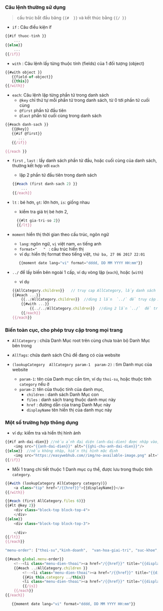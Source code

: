 
### Câu lệnh thường sử dụng
> cấu trúc bắt đầu băng `{{#  }}` và kết thúc bằng `{{/ }}`

- `if` : Câu điều kiện if 
```js
{{#if thuoc-tinh }} 
    ...
{{else}}  
    ... 
{{/if}}
```

- `with` : Câu lệnh lấy từng thuộc tính (fields) của 1 đối tượng (object)
```js
{{#with object }}
   {{field-of-object}}
   {{this}} 
{{/with}} 
```

- `each`: Câu lệnh lặp từng phần tử trong danh sách 
    - `@key` chỉ thứ tự mỗi phần tử trong danh sách, từ 0 tới phần tử cuối cùng
    - `@first` phần tử đầu tiên
    - `@last` phần tử cuối cùng trong danh sách 

```js 
{{#each danh-sach }} 
   {{@key}}  
   {{#if @first}} 
      ...
   {{/if}} 

{{/each }} 
``` 
- `first` , `last` : lấy danh sách phần tử đầu, hoặc cuối cùng của danh sách, thường kết hợp với `each`
   - lặp 2 phần tử đầu tiên trong danh sách 
    ```js
    {{#each (first danh-sach 2) }}
        ... 
    {{/each}} 
    ``` 

- `lt` : bé hơn, `gt`: lớn hơn, `is`: giống nhau  
   - kiểm tra giá trị bé hơn 2,  
   ```js
     {{#lt gia-tri-so 2}}
     {{/lt}} 
   ```
- `moment` hiển thị thời gian theo cấu trúc, ngôn ngữ 
   - `lang`: ngôn ngữ,  `vi` việt nam, `en` tiếng anh 
   - `format="   " `   : cấu trúc hiển thị    
   - ví dụ: hiển thị format theo tiếng việt,  `thứ ba, 27 06 2017 22:01` 
   ```js 
      {{moment date lang="vi" format="dddd, DD MM YYYY HH:mm"}}
   ```

- `../` để lấy biến bên ngoài 1 cấp, ví dụ vòng lặp (`each`), hoặc (`with`)
   - ví dụ 
    ```js 
    {{AllCategory.children}}   // truy cap AllCategory, lấy danh sách children 
    {{#each ...}}
        {{../AllCategory.children}}  //dùng 1 lần  `../` để truy cập AllCategory 
        {{#with ...}}
            {{../../AllCategory.children}}  //dùng 2 lần `../`  để truy cập AllCategory 
        {{/each}}
    {{/each}} 
    ```

### Biến toàn cục, cho phép truy cập trong mọi trang 

- `AllCategory` : chứa Danh Mục root trên cùng chưa toàn bộ Danh Mục bên trong 
- `AllTags`:  chứa danh sách Chủ đề đang có của website 


- `(lookupCategory  AllCategory param-1  param-2)` : tìm Danh mục của website
   - `param-1`: tên của Danh mục cần tìm, ví dụ `thoi-su`, hoặc thuộc tính `category` nếu ở 
   - `param-2`: tên của thuộc tính của danh mục, 
      - `children` : danh sách Danh Mục con 
      - `files` : danh sách trang thuộc danh mục này
      - `href` : đường dẫn của trang Danh Mục này
      - `displayName` tên hiển thị của danh mục này 

### Một số trường hợp thông dụng 
- ví dụ: kiểm tra và hiển thị hình ảnh 
```js 
{{#if anh-dai-dien}} //nếu ảnh đại diện (anh-dai-dien) được nhập vào, thì hiển thị ra
    <img src="{{anh-dai-dien}}" alt="{{ghi-chu-anh-dai-dien}}"/>
{{else}}  //nếu không nhập, hiển thị hình mặc định 
    <img src="https://easywebhub.com//img/no-available-image.png" alt="no image available"/>
{{/if}}
```


- Mỗi 1 trang chi tiết thuộc 1 Danh mục cụ thể, được lưu trong thuộc tính `category`.

```js 
{{#with (lookupCategory AllCategory category)}}
    <a class="tip" href="/{{href}}">{{displayName}}</a>
{{/with}}
```

```js     
{{#each (first AllCategory.files 6)}}
{{#lt @key 2}}
    <div class="block-top block-top-4">
    </div>
{{else}}
    <div class="block-top block-top-3">
    
    </div>
{{/lt}}
{{/each}}
```

```js  
"menu-order": ["thoi-su","kinh-doanh",  "van-hoa-giai-tri", "suc-khoe", "hitech", "tivi" , "nothing"]

{{#each global.menu-order}}
    <!--<li class="menu-dien-thoai"><a href="/{{href}}" title="{{displayName}}">{{this}}</a></li>-->
    {{#each ../AllCategory.children }}
        <!--<li class="menu-dien-thoai"><a href="/{{href}}" title="{{displayName}}">{{../this}}</a></li>-->
        {{#is this.category ../this}}
        <li class="menu-dien-thoai"><a href="/{{href}}" title="{{displayName}}">{{displayName}}</a></li>
        {{/is}}
    {{/each}}    
{{/each}}
```

```js
   {{moment date lang="vi" format="dddd, DD MM YYYY HH:mm"}}
```


